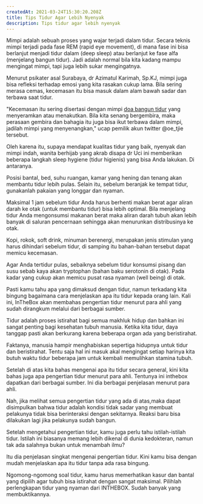 ```yaml
---
createdAt: 2021-03-24T15:30:20.208Z
title: Tips Tidur Agar Lebih Nyenyak
description: Tips tidur agar lebih nyenyak
---
```

Mimpi adalah sebuah proses yang wajar terjadi dalam tidur. Secara teknis mimpi terjadi pada fase REM (rapid eye movement), di mana fase ini bisa berlanjut menjadi tidur dalam (deep sleep) atau berlanjut ke fase alfa (menjelang bangun tidur). Jadi adalah normal bila kita kadang mampu mengingat mimpi, tapi juga lebih sukar mengingatnya.

Menurut psikater asal Surabaya, dr Azimatul Karimah, Sp.KJ, mimpi juga bisa refleksi terhadap emosi yang kita rasakan cukup lama. Bila sering merasa cemas, kecemasan itu bisa masuk dalam alam bawah sadar dan terbawa saat tidur.

"Kecemasan itu sering disertasi dengan mimpi [doa bangun tidur](https://www.mustafalan.com/2020/02/doa-bangun-tidur.html) yang menyeramkan atau menakutkan. Bila kita senang bergembira, maka perasaan gembira dan bahagia itu juga bisa ikut terbawa dalam mimpi, jadilah mimpi yang menyenangkan," ucap pemilik akun twitter @oe_tjie tersebut.

Oleh karena itu, supaya mendapat kualitas tidur yang baik, nyenyak dan mimpi indah, wanita berhijab yang akrab disapa dr Uci ini memberikan beberapa langkah sleep hygiene (tidur higienis) yang bisa Anda lakukan. Di antaranya.

Posisi bantal, bed, suhu ruangan, kamar yang hening dan tenang akan membantu tidur lebih pulas. Selain itu, sebelum beranjak ke tempat tidur, gunakanlah pakaian yang longgar dan nyaman.

Maksimal 1 jam sebelum tidur Anda harus berhenti makan berat agar aliran darah ke otak (untuk membantu tidur) bisa lebih optimal. Bila menjelang tidur Anda mengonsumsi makanan berat maka aliran darah tubuh akan lebih banyak di saluran pencernaan sehingga akan menurunkan distribusinya ke otak.

Kopi, rokok, soft drink, minuman berenergi, merupakan jenis stimulan yang harus dihindari sebelum tidur, di samping itu bahan-bahan tersebut dapat memicu kecemasan.

Agar Anda tertidur pulas, sebaiknya sebelum tidur konsumsi pisang dan susu sebab kaya akan tryptophan (bahan baku serotonin di otak). Pada kadar yang cukup akan memicu pusat rasa nyaman (well being) di otak.

Pasti kamu tahu apa yang dimaksud dengan tidur, namun terkadang kita bingung bagaimana cara menjelaskan apa itu tidur kepada orang lain. Kali ini, InTheBox akan membahas pengertian tidur menurut para ahli yang sudah dirangkum melalui dari berbagai sumber.

Tidur adalah proses istirahat bagi semua makhluk hidup dan bahkan ini sangat penting bagi kesehatan tubuh manusia. Ketika kita tidur, daya tanggap pasti akan berkurang karena beberapa organ ada yang beristirahat.

Faktanya, manusia hampir menghabiskan sepertiga hidupnya untuk tidur dan beristirahat. Tentu saja hal ini masuk akal mengingat setiap harinya kita butuh waktu tidur beberapa jam untuk kembali memulihkan stamina tubuh.

Setelah di atas kita bahas mengenai apa itu tidur secara general, kini kita bahas juga apa pengertian tidur menurut para ahli. Tentunya ini inthebox dapatkan dari berbagai sumber. Ini dia berbagai penjelasan menurut para ahli.

Nah, jika melihat semua pengertian tidur yang ada di atas,maka dapat disimpulkan bahwa tidur adalah kondisi tidak sadar yang membuat pelakunya tidak bisa berinteraksi dengan sekitarnya. Reaksi baru bisa dilakukan lagi jika pelakunya sudah bangun.

Setelah mengetahui pengertian tidur, kamu juga perlu tahu istilah-istilah tidur. Istilah ini biasanya memang lebih dikenal di dunia kedokteran, namun tak ada salahnya bukan untuk menambah ilmu?

Itu dia penjelasan singkat mengenai pengertian tidur. Kini kamu bisa dengan mudah menjelaskan apa itu tidur tanpa ada rasa bingung.

Ngomong-ngomong soal tidur, kamu harus memerhatikan kasur dan bantal yang dipilih agar tubuh bisa istirahat dengan sangat maksimal. Pilihlah perlengkapan tidur yang nyaman dari INTHEBOX. Sudah banyak yang membuktikannya.